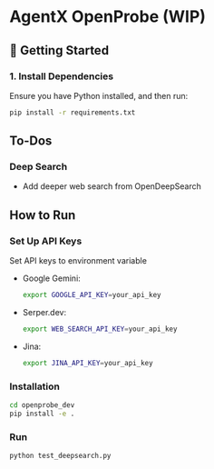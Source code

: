 # AgentX OpenProbe (WIP)

## 🚀 Getting Started  

### 1. Install Dependencies  
Ensure you have Python installed, and then run:
```bash  
pip install -r requirements.txt  
```

## To-Dos

### Deep Search
- Add deeper web search from OpenDeepSearch

## How to Run

### Set Up API Keys
Set API keys to environment variable
- Google Gemini:  
    ```bash  
    export GOOGLE_API_KEY=your_api_key
    ```

- Serper.dev:
    ```bash 
    export WEB_SEARCH_API_KEY=your_api_key
    ```

- Jina:
    ```bash 
    export JINA_API_KEY=your_api_key
    ```

### Installation
```bash
cd openprobe_dev
pip install -e .
```

### Run
```bash
python test_deepsearch.py
```